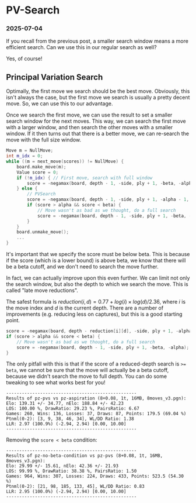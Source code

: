 # PV-Search
### 2025-07-04

If you recall from the previous post, a smaller search window means a more efficient search. Can we use this in our regular search as well?

Yes, of course!

## Principal Variation Search

Optimally, the first move we search should be the best move. Obviously, this isn't always the case, but the first move we search is usually a pretty decent move. So, we can use this to our advantage.

Once we search the first move, we can use the result to set a smaller search window for the next moves. This way, we can search the first move with a larger window, and then search the other moves with a smaller window. If it then turns out that there is a better move, we can re-search the move with the full size window.

```cpp
Move m = NullMove;
int m_idx = 0;
while ((m = next_move(scores)) != NullMove) {
	board.make_move(m);
	Value score = 0;
	if (!m_idx) { // First move, search with full window
		score = -negamax(board, depth - 1, -side, ply + 1, -beta, -alpha);
	} else {
		// PVSearch
		score = -negamax(board, depth - 1, -side, ply + 1, -alpha - 1, -alpha);
		if (score > alpha && score < beta) {
			// Move wasn't as bad as we thought, do a full search
			score = -negamax(board, depth - 1, -side, ply + 1, -beta, -alpha);
		}
	}
	board.unmake_move();
	...
}
```

It's important that we specify the score must be below beta. This is because if the score (which is a lower bound) is above beta, we know that there will be a beta cutoff, and we don't need to search the move further.

In fact, we can actually improve upon this even further. We can limit not only the search window, but also the depth to which we search the move. This is called "late move reductions".

The safest formula is $reduction(i, d) = 0.77 + log(i) \times log(d) / 2.36$, where $i$ is the move index and $d$ is the current depth. There are a number of improvements (e.g. reducing less on captures), but this is a good starting point.

```cpp
score = -negamax(board, depth - reduction[i][d], -side, ply + 1, -alpha - 1, -alpha);
if (score > alpha && score < beta) {
	// Move wasn't as bad as we thought, do a full search
	score = -negamax(board, depth - 1, -side, ply + 1, -beta, -alpha);
}
```

The only pitfall with this is that if the score of a reduced-depth search is `>= beta`, we cannot be sure that the move will actually be a beta cutoff, because we didn't search the move to full depth. You can do some tweaking to see what works best for you!

```
--------------------------------------------------
Results of pz-pvs vs pz-aspiration (8+0.08, 1t, 16MB, 8moves_v3.pgn):
Elo: 139.31 +/- 34.77, nElo: 188.84 +/- 42.23
LOS: 100.00 %, DrawRatio: 29.23 %, PairsRatio: 6.67
Games: 260, Wins: 136, Losses: 37, Draws: 87, Points: 179.5 (69.04 %)
Ptnml(0-2): [3, 9, 38, 46, 34], WL/DD Ratio: 1.38
LLR: 2.97 (100.9%) (-2.94, 2.94) [0.00, 10.00]
--------------------------------------------------
```

Removing the `score < beta` condition:

```
--------------------------------------------------
Results of pz-no-beta-condition vs pz-pvs (8+0.08, 1t, 16MB, 8moves_v3.pgn):
Elo: 29.99 +/- 15.61, nElo: 42.36 +/- 21.93
LOS: 99.99 %, DrawRatio: 38.38 %, PairsRatio: 1.50
Games: 964, Wins: 307, Losses: 224, Draws: 433, Points: 523.5 (54.30 %)
Ptnml(0-2): [21, 98, 185, 133, 45], WL/DD Ratio: 0.83
LLR: 2.95 (100.0%) (-2.94, 2.94) [0.00, 10.00]
--------------------------------------------------
```
